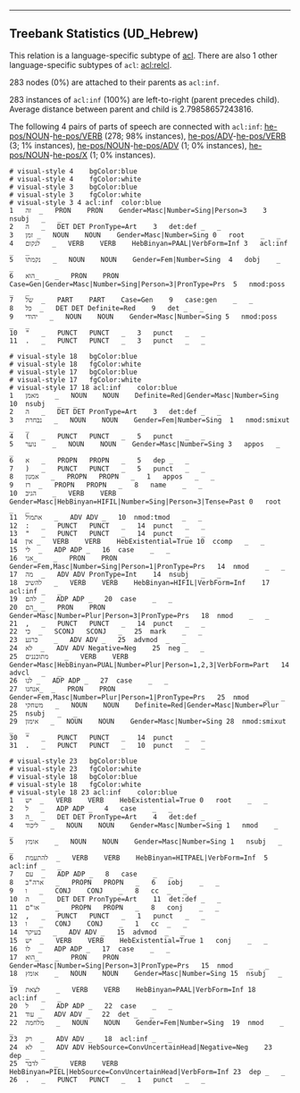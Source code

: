 

--------------------------------------------------------------------------------

## Treebank Statistics (UD_Hebrew)

This relation is a language-specific subtype of [acl]().
There are also 1 other language-specific subtypes of `acl`: [acl:relcl]().

283 nodes (0%) are attached to their parents as `acl:inf`.

283 instances of `acl:inf` (100%) are left-to-right (parent precedes child).
Average distance between parent and child is 2.79858657243816.

The following 4 pairs of parts of speech are connected with `acl:inf`: [he-pos/NOUN]()-[he-pos/VERB]() (278; 98% instances), [he-pos/ADV]()-[he-pos/VERB]() (3; 1% instances), [he-pos/NOUN]()-[he-pos/ADV]() (1; 0% instances), [he-pos/NOUN]()-[he-pos/X]() (1; 0% instances).


~~~ conllu
# visual-style 4	bgColor:blue
# visual-style 4	fgColor:white
# visual-style 3	bgColor:blue
# visual-style 3	fgColor:white
# visual-style 3 4 acl:inf	color:blue
1	זה	_	PRON	PRON	Gender=Masc|Number=Sing|Person=3	3	nsubj	_	_
2	ה	_	DET	DET	PronType=Art	3	det:def	_	_
3	זמן	_	NOUN	NOUN	Gender=Masc|Number=Sing	0	root	_	_
4	לנקום	_	VERB	VERB	HebBinyan=PAAL|VerbForm=Inf	3	acl:inf	_	_
5	נקמתו	_	NOUN	NOUN	Gender=Fem|Number=Sing	4	dobj	_	_
6	הוא_	_	PRON	PRON	Case=Gen|Gender=Masc|Number=Sing|Person=3|PronType=Prs	5	nmod:poss	_	_
7	של	_	PART	PART	Case=Gen	9	case:gen	_	_
8	כל	_	DET	DET	Definite=Red	9	det	_	_
9	יהודי	_	NOUN	NOUN	Gender=Masc|Number=Sing	5	nmod:poss	_	_
10	"	_	PUNCT	PUNCT	_	3	punct	_	_
11	.	_	PUNCT	PUNCT	_	3	punct	_	_

~~~


~~~ conllu
# visual-style 18	bgColor:blue
# visual-style 18	fgColor:white
# visual-style 17	bgColor:blue
# visual-style 17	fgColor:white
# visual-style 17 18 acl:inf	color:blue
1	מאמן	_	NOUN	NOUN	Definite=Red|Gender=Masc|Number=Sing	10	nsubj	_	_
2	ה	_	DET	DET	PronType=Art	3	det:def	_	_
3	נבחרת	_	NOUN	NOUN	Gender=Fem|Number=Sing	1	nmod:smixut	_	_
4	(	_	PUNCT	PUNCT	_	5	punct	_	_
5	נוער	_	NOUN	NOUN	Gender=Masc|Number=Sing	3	appos	_	_
6	א	_	PROPN	PROPN	_	5	dep	_	_
7	)	_	PUNCT	PUNCT	_	5	punct	_	_
8	אמנון	_	PROPN	PROPN	_	1	appos	_	_
9	רז	_	PROPN	PROPN	_	8	name	_	_
10	הגיב	_	VERB	VERB	Gender=Masc|HebBinyan=HIFIL|Number=Sing|Person=3|Tense=Past	0	root	_	_
11	אתמול	_	ADV	ADV	_	10	nmod:tmod	_	_
12	:	_	PUNCT	PUNCT	_	14	punct	_	_
13	"	_	PUNCT	PUNCT	_	14	punct	_	_
14	אין	_	VERB	VERB	HebExistential=True	10	ccomp	_	_
15	לי	_	ADP	ADP	_	16	case	_	_
16	אני_	_	PRON	PRON	Gender=Fem,Masc|Number=Sing|Person=1|PronType=Prs	14	nmod	_	_
17	מה	_	ADV	ADV	PronType=Int	14	nsubj	_	_
18	להשיב	_	VERB	VERB	HebBinyan=HIFIL|VerbForm=Inf	17	acl:inf	_	_
19	להם	_	ADP	ADP	_	20	case	_	_
20	הם_	_	PRON	PRON	Gender=Masc|Number=Plur|Person=3|PronType=Prs	18	nmod	_	_
21	,	_	PUNCT	PUNCT	_	14	punct	_	_
22	כי	_	SCONJ	SCONJ	_	25	mark	_	_
23	כרגע	_	ADV	ADV	_	25	advmod	_	_
24	לא	_	ADV	ADV	Negative=Neg	25	neg	_	_
25	מתוכננים	_	VERB	VERB	Gender=Masc|HebBinyan=PUAL|Number=Plur|Person=1,2,3|VerbForm=Part	14	advcl	_	_
26	לנו	_	ADP	ADP	_	27	case	_	_
27	אנחנו_	_	PRON	PRON	Gender=Fem,Masc|Number=Plur|Person=1|PronType=Prs	25	nmod	_	_
28	משחקי	_	NOUN	NOUN	Definite=Red|Gender=Masc|Number=Plur	25	nsubj	_	_
29	אימון	_	NOUN	NOUN	Gender=Masc|Number=Sing	28	nmod:smixut	_	_
30	"	_	PUNCT	PUNCT	_	14	punct	_	_
31	.	_	PUNCT	PUNCT	_	10	punct	_	_

~~~


~~~ conllu
# visual-style 23	bgColor:blue
# visual-style 23	fgColor:white
# visual-style 18	bgColor:blue
# visual-style 18	fgColor:white
# visual-style 18 23 acl:inf	color:blue
1	יש	_	VERB	VERB	HebExistential=True	0	root	_	_
2	ל	_	ADP	ADP	_	4	case	_	_
3	ה_	_	DET	DET	PronType=Art	4	det:def	_	_
4	ליכוד	_	NOUN	NOUN	Gender=Masc|Number=Sing	1	nmod	_	_
5	אומץ	_	NOUN	NOUN	Gender=Masc|Number=Sing	1	nsubj	_	_
6	להתעמת	_	VERB	VERB	HebBinyan=HITPAEL|VerbForm=Inf	5	acl:inf	_	_
7	עם	_	ADP	ADP	_	8	case	_	_
8	ארה"ב	_	PROPN	PROPN	_	6	iobj	_	_
9	ו	_	CONJ	CONJ	_	8	cc	_	_
10	ה	_	DET	DET	PronType=Art	11	det:def	_	_
11	או"ם	_	PROPN	PROPN	_	8	conj	_	_
12	,	_	PUNCT	PUNCT	_	1	punct	_	_
13	ו	_	CONJ	CONJ	_	1	cc	_	_
14	בעיקר	_	ADV	ADV	_	15	advmod	_	_
15	יש	_	VERB	VERB	HebExistential=True	1	conj	_	_
16	לו	_	ADP	ADP	_	17	case	_	_
17	הוא_	_	PRON	PRON	Gender=Masc|Number=Sing|Person=3|PronType=Prs	15	nmod	_	_
18	אומץ	_	NOUN	NOUN	Gender=Masc|Number=Sing	15	nsubj	_	_
19	לצאת	_	VERB	VERB	HebBinyan=PAAL|VerbForm=Inf	18	acl:inf	_	_
20	ל	_	ADP	ADP	_	22	case	_	_
21	עוד	_	ADV	ADV	_	22	det	_	_
22	מלחמה	_	NOUN	NOUN	Gender=Fem|Number=Sing	19	nmod	_	_
23	רק	_	ADV	ADV	_	18	acl:inf	_	_
24	לא	_	ADV	ADV	HebSource=ConvUncertainHead|Negative=Neg	23	dep	_	_
25	לדבר	_	VERB	VERB	HebBinyan=PIEL|HebSource=ConvUncertainHead|VerbForm=Inf	23	dep	_	_
26	.	_	PUNCT	PUNCT	_	1	punct	_	_

~~~


